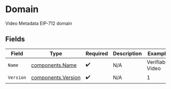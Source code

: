 # Domain

Video Metadata EIP-712 domain


## Fields

| Field                                                    | Type                                                     | Required                                                 | Description                                              | Example                                                  |
| -------------------------------------------------------- | -------------------------------------------------------- | -------------------------------------------------------- | -------------------------------------------------------- | -------------------------------------------------------- |
| `Name`                                                   | [components.Name](../../models/components/name.md)       | :heavy_check_mark:                                       | N/A                                                      | Verifiable Video                                         |
| `Version`                                                | [components.Version](../../models/components/version.md) | :heavy_check_mark:                                       | N/A                                                      | 1                                                        |